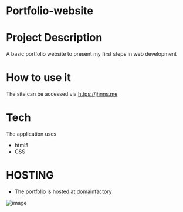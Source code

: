 # Portfolio-website
 
 
# Project Description
A basic portfolio website to present my first steps in web development


# How to use it
The site can be accessed via https://jhnns.me


# Tech
The application uses
* html5
* CSS


# HOSTING
* The portfolio is hosted at domainfactory

![image](https://user-images.githubusercontent.com/77455115/124137244-c6751700-da85-11eb-81a8-a74baa4d9624.png)